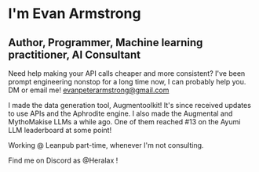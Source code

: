 # I'm Evan Armstrong
## Author, Programmer, Machine learning practitioner, AI Consultant

Need help making your API calls cheaper and more consistent? I've been prompt engineering nonstop for a long time now, I can probably help you. DM or email me! evanpeterarmstrong@gmail.com

I made the data generation tool, Augmentoolkit! It's since received updates to use APIs and the Aphrodite engine. I also made the Augmental and MythoMakise LLMs a while ago. One of them reached #13 on the Ayumi LLM leaderboard at some point!

Working @ Leanpub part-time, whenever I'm not consulting.

Find me on Discord as @Heralax !


